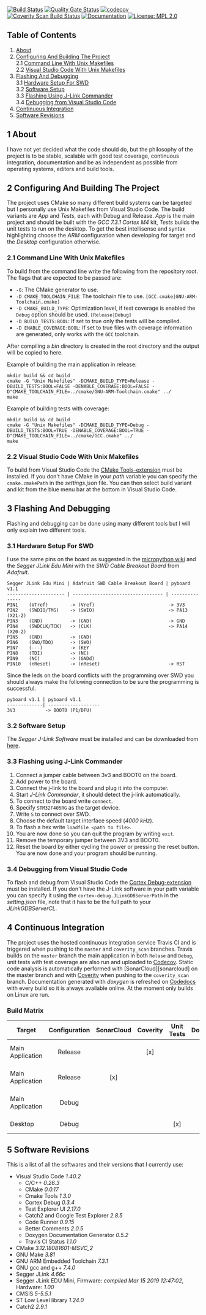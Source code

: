 [![Build Status](https://travis-ci.org/Theodor-Lindberg/pyb-embedded.svg?branch=master)][build-status]
[![Quality Gate Status](https://sonarcloud.io/api/project_badges/measure?project=Theodor-Lindberg_pyb-embedded&metric=alert_status)][quality-gate]
[![codecov](https://codecov.io/gh/Theodor-Lindberg/pyb-embedded/branch/master/graph/badge.svg)][codecov]
[![Coverity Scan Build Status](https://img.shields.io/coverity/scan/19217.svg)][coverity]
[![Documentation](https://codedocs.xyz/Theodor-Lindberg/pyb-embedded.svg)][codedocs]
[![License: MPL 2.0](https://img.shields.io/badge/License-MPL%202.0-brightgreen.svg)][license]

## Table of Contents  
1. [About](#1-About)
2. [Configuring And Building The Project](#2-Configuring-And-Building-The-Project)  
    2.1 [Command Line With Unix Makefiles](#2.1-Command-Line-With-Unix-Makefiles)  
    2.2 [Visual Studio Code With Unix Makefiles](#2.2-Visual-Studio-Code-With-Unix-Makefiles)
3. [Flashing And Debugging](#3-Flashing-And-Debugging)  
    3.1 [Hardware Setup For SWD](#3.1-Hardware-Setup-For-SWD)  
    3.2 [Software Setup](#3.2-Software-Setup)  
    3.3 [Flashing Using J-Link Commander](#3.3-Flashing-Using-J-Link-Commander)  
    3.4 [Debugging from Visual Studio Code](#3.4-Debugging-from-Visual-Studio-Code)
4. [Continuous Integration](#4-Continuous-Integration)
5. [Software Revisions](#4-Software-Revisions)  
  
## 1 About  
I have not yet decided what the code should do, but the philosophy of the project is to be stable, scalable with good test coverage, continuous integration, documentation and be as independent as possible from operating systems, editors and build tools.
  
## 2 Configuring And Building The Project
The project uses CMake so many different build systems can be targeted but I personally use Unix Makefiles from Visual Studio Code. The build variants are *App* and *Tests*, each with Debug and Release. *App* is the main project and should be built with the *GCC 7.3.1 Cortex M4* kit, *Tests* builds the unit tests to run on the desktop. To get the best intellisense and syntax highlighting choose the *ARM* configuration when developing for target and the *Desktop* configuration otherwise.

### 2.1 Command Line With Unix Makefiles  
To build from the command line write the following from the repository root. The flags that are expected to be passed are:  
* `-G`: The CMake generator to use.
* `-D CMAKE_TOOLCHAIN_FILE`: The toolchain file to use. `[GCC.cmake|GNU-ARM-Toolchain.cmake]`
* `-D CMAKE_BUILD_TYPE`: Optimization level, if test coverage is enabled the `Debug` option should be used. `[Release|Debug]`
* `-D BUILD_TESTS:BOOL`: If set to true only the tests will be compiled.
* `-D ENABLE_COVERAGE:BOOL`: If set to true files with coverage information are generated, only works with the `GCC` toolchain.  

After compiling a *bin* directory is created in the root directory and the output will be copied to here.

Example of building the main application in release:  
```  
mkdir build && cd build
cmake -G "Unix Makefiles" -DCMAKE_BUILD_TYPE=Release -DBUILD_TESTS:BOOL=FALSE -DENABLE_COVERAGE:BOOL=FALSE -D"CMAKE_TOOLCHAIN_FILE=../cmake/GNU-ARM-Toolchain.cmake" ../  
make  
```
Example of building tests with coverage:  
```  
mkdir build && cd build
cmake -G "Unix Makefiles" -DCMAKE_BUILD_TYPE=Debug -DBUILD_TESTS:BOOL=TRUE -DENABLE_COVERAGE:BOOL=TRUE -D"CMAKE_TOOLCHAIN_FILE=../cmake/GCC.cmake" ../   
make  
```  

### 2.2 Visual Studio Code With Unix Makefiles  
To build from Visual Studio Code the [CMake Tools-extension][cmake-tools] must be installed. If you don't have CMake in your *path* variable you can specify the `cmake.cmakePath` in the *settings.json* file. You can then select build variant and kit from the blue menu bar at the bottom in Visual Studio Code.  

## 3 Flashing And Debugging  
Flashing and debugging can be done using many different tools but I will only explain two different tools. 

### 3.1 Hardware Setup For SWD  
I use the same pins on the board as suggested in the [micropython wiki][micropython-wiki] and the *Segger JLink Edu Mini* with the *SWD Cable Breakout Board* from *Adafruit*.  
```
Segger JLink Edu Mini | Adafruit SWD Cable Breakout Board | pyboard v1.1
--------------------- | --------------------------------- | ---------------
PIN1    (VTref)        -> (Vref)                           -> 3V3
PIN2    (SWDIO/TMS)    -> (SWIO)                           -> PA13 (X21-2)
PIN3    (GND)          -> (GND)                            -> GND
PIN4    (SWDCLK/TCK)   -> (CLK)                            -> PA14 (X20-2)
PIN5    (GND)          -> (GND)
PIN6    (SWO/TDO)      -> (SWO)
PIN7    (---)          -> (KEY
PIN8    (TDI)          -> (NC)
PIN9    (NC)           -> (GNDd)
PIN10   (nReset)       -> (nReset)                         -> RST
```  
Since the leds on the board conflicts with the programming over SWD you should always make the following connection to be sure the programming is successful.
```
pyboard v1.1 | pyboard v1.1
-------------| -------------------
3V3           -> BOOT0 (P1/DFU)
```  
### 3.2 Software Setup 
The *Segger J-Link Software* must be installed and can be downloaded from [here][segger-download].

### 3.3 Flashing using J-Link Commander  
1. Connect a jumper cable between 3v3 and BOOT0 on the board.
2. Add power to the board.
3. Connect the j-link to the board and plug it into the computer.
4. Start *J-Link Commander*, it should detect the j-link automatically.
5. To connect to the board write `connect`.
6. Specify `STM32F405RG` as the target device.
7. Write `S` to connect over SWD.
8. Choose the default target interface speed (*4000 kHz*).
9. To flash a hex write `loadfile <path to file>`.
10. You are now done so you can quit the program by writing `exit`.
11. Remove the temporary jumper between 3V3 and BOOT0.
12. Reset the board by either cycling the power or pressing the reset button.  
You are now done and your program should be running.  

### 3.4 Debugging from Visual Studio Code  
To flash and debug from Visual Studio Code the [Cortex Debug-extension][cortex-debug] must be installed. If you don't have the J-Link software in your path variable you can specify it using the `cortex-debug.JLinkGDBServerPath` in the *setting.json* file, note that it has to be the full path to your *JLinkGDBServerCL*.  
  
## 4 Continuous Integration  
The project uses the hosted continuous integration service Travis CI and is triggered when pushing to the `master` and `coverity_scan` branches. Travis builds on the `master` branch the main application in both `Relase` and `Debug`, unit tests with test coverage are also run and uploaded to [Codecov][codecov]. Static code analysis is automatically performed with [SonarCloud][sonarcloud] on the master branch and with [Coverity][coverity] when pushing to the `coverity_scan` branch. Documentation generated with *doxygen* is refreshed on [Codedocs][codedocs] with every build so it is always available online. At the moment only builds on Linux are run.
### Build Matrix
| Target | Configuration | SonarCloud | Coverity | Unit Tests | Doxygen | Compiler | CMake | Make | OS |  
| -----  | :------------:| :---------:| :-------:| :---------:| :-------| :--------| :-----| :----| :--|
| Main Application | Release |        | [x]      |            |     | GNU ARM 7.3.1| 3.12.3| 4.3  | Linux|
| Main Application | Release | [x]    |          |            |     | GNU ARM 7.3.1| 3.12.3| 4.3  | Linux|
| Main Application | Debug   |        |          |            |     | GNU ARM 7.3.1| 3.12.3| 4.3  | Linux|
| Desktop          | Debug   |        |          | [x]        |     |     GCC 7.4.0| 3.12.3| 4.3  | Linux|

## 5 Software Revisions  
This is a list of all the softwares and their versions that I currently use:  
* Visual Studio Code *1.40.2*  
    * C/C++ *0.26.3*  
    * CMake *0.0.17*
    * Cmake Tools *1.3.0*
    * Cortex Debug *0.3.4*
    * Test Explorer UI *2.17.0*
    * Catch2 and Google Test Explorer *2.8.5*
    * Code Runner *0.9.15*
    * Better Comments *2.0.5*
    * Doxygen Documentation Generator *0.5.2*
    * Travis CI Status *1.1.0*
* CMake *3.12.18081601-MSVC_2*
* GNU Make *3.81*
* GNU ARM Embedded Toolchain *7.3.1*  
* GNU gcc and g++ *7.4.0*
* Segger JLink *4.66c*  
* Segger JLink EDU Mini, Firmware: *compiled Mar 15 2019 12:47:02*, Hardware: *1.00*
* CMSIS *5-5.5.1*
* ST Low Level library *1.24.0*
* Catch2 *2.9.1*

[micropython-wiki]:https://github.com/micropython/micropython/wiki/Programming-Debugging-the-pyboard-using-ST-Link-v2#Hardware-Setup  
[segger-download]:https://www.segger.com/downloads/jlink/#J-LinkSoftwareAndDocumentationPack
[cortex-debug]:https://marketplace.visualstudio.com/items?itemName=marus25.cortex-debug
[cmake-tools]:https://marketplace.visualstudio.com/items?itemName=vector-of-bool.cmake-tools
[build-status]:https://travis-ci.org/Theodor-Lindberg/pyb-embedded
[codecov]:https://codecov.io/gh/Theodor-Lindberg/pyb-embedded
[coverity]:https://scan.coverity.com/projects/theodor-lindberg-pyb-embedded
[sonar-cloud]:https://sonarcloud.io/dashboard?id=Theodor-Lindberg_pyb-embedded
[quality-gate]:https://sonarcloud.io/dashboard?id=Theodor-Lindberg_pyb-embedded
[codedocs]:https://codedocs.xyz/Theodor-Lindberg/pyb-embedded/
[license]:https://opensource.org/licenses/MPL-2.0